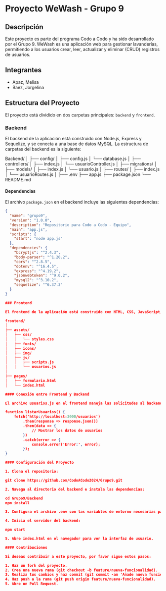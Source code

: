 # Proyecto WeWash - Grupo 9

## Descripción
Este proyecto es parte del programa Codo a Codo y ha sido desarrollado por el Grupo 9. WeWash es una aplicación web para gestionar lavanderías, permitiendo a los usuarios crear, leer, actualizar y eliminar (CRUD) registros de usuarios.

## Integrantes
- Apaz, Melisa
- Baez, Jorgelina
  
## Estructura del Proyecto

El proyecto está dividido en dos carpetas principales: `backend` y `frontend`.

### Backend

El backend de la aplicación está construido con Node.js, Express y Sequelize, y se conecta a una base de datos MySQL. La estructura de carpetas del backend es la siguiente:

Backend/
│
├── config/
│ ├── config.js
│ └── database.js
│
├── controllers/
│ ├── index.js
│ └── usuarioController.js
│
├── migrations/
│
├── models/
│ ├── index.js
│ └── usuario.js
│
├── routes/
│ ├── index.js
│ └── usuarioRoutes.js
│
├── .env
├── app.js
├── package.json
└── README.md

#### Dependencias

El archivo `package.json` en el backend incluye las siguientes dependencias:

```json
{
  "name": "grupo9",
  "version": "1.0.0",
  "description": "Repositorio para Codo a Codo - Equipo",
  "main": "app.js",
  "scripts": {
    "start": "node app.js"
  },
  "dependencies": {
    "bcryptjs": "^2.4.3",
    "body-parser": "^1.20.2",
    "cors": "^2.8.5",
    "dotenv": "^16.4.5",
    "express": "^4.19.2",
    "jsonwebtoken": "^9.0.2",
    "mysql2": "^3.10.2",
    "sequelize": "^6.37.3"
  }
}

### Frontend

El frontend de la aplicación está construido con HTML, CSS, JavaScript, Bootstrap y jQuery. La estructura de carpetas del frontend es la siguiente:

frontend/
│
├── assets/
│   ├── css/
│   │   └── styles.css  
│   ├── fonts/
│   ├── icons/
│   ├── img/
│   ├── js/
│   │   ├── scripts.js  
│   │   └── usuarios.js  
│
├── pages/
│   ├── formulario.html
│   └── index.html

#### Conexión entre Frontend y Backend

El archivo usuarios.js en el frontend maneja las solicitudes al backend. Aquí hay un ejemplo de cómo listar usuarios desde el frontend:

function listarUsuarios() {
    fetch('http://localhost:3000/usuarios')
        .then(response => response.json())
        .then(data => {
            // Mostrar los datos de usuarios
        })
        .catch(error => {
            console.error('Error:', error);
        });
}

#### Configuración del Proyecto

1. Clona el repositorio:

git clone https://github.com/CodoACodo2024/Grupo9.git

2. Navega al directorio del backend e instala las dependencias:

cd Grupo9/Backend
npm install

3. Configura el archivo .env con las variables de entorno necesarias para la base de datos.

4. Inicia el servidor del backend:

npm start

5. Abre index.html en el navegador para ver la interfaz de usuario.

#### Contribuciones

Si deseas contribuir a este proyecto, por favor sigue estos pasos:

1. Haz un fork del proyecto.
2. Crea una nueva rama (git checkout -b feature/nueva-funcionalidad).
3. Realiza tus cambios y haz commit (git commit -am 'Añade nueva funcionalidad').
4. Haz push a la rama (git push origin feature/nueva-funcionalidad).
5. Abre un Pull Request.
